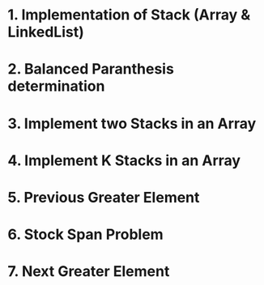 # 1. Implementation of Stack (Array & LinkedList)

# 2. Balanced Paranthesis determination

# 3. Implement two Stacks in an Array

# 4. Implement K Stacks in an Array

# 5. Previous Greater Element

# 6. Stock Span Problem

# 7. Next Greater Element
